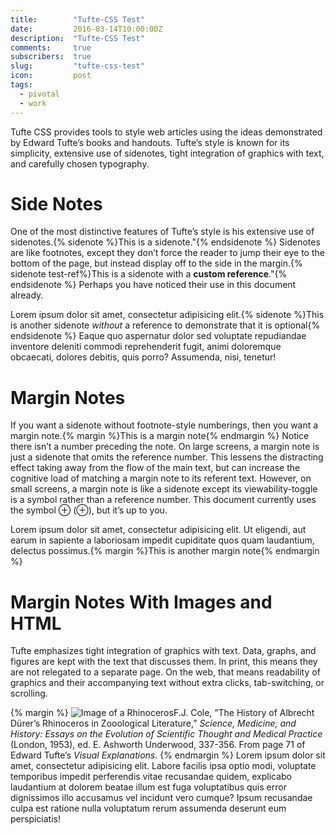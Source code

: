 ```yaml
---
title:        "Tufte-CSS Test"
date:         2016-03-14T10:00:00Z
description:  "Tufte-CSS Test"
comments:     true
subscribers:  true
slug:         "tufte-css-test"
icon:         post
tags:
  - pivotal
  - work
---
```


Tufte CSS provides tools to style web articles using the ideas demonstrated by Edward Tufte’s books and handouts. Tufte’s style is known for its simplicity, extensive use of sidenotes, tight integration of graphics with text, and carefully chosen typography.

# Side Notes

One of the most distinctive features of Tufte’s style is his extensive use of sidenotes.{% sidenote %}This is a sidenote."{% endsidenote %} Sidenotes are like footnotes, except they don’t force the reader to jump their eye to the bottom of the page, but instead display off to the side in the margin.{% sidenote test-ref%}This is a sidenote with a **custom reference**."{% endsidenote %} Perhaps you have noticed their use in this document already.

Lorem ipsum dolor sit amet, consectetur adipisicing elit.{% sidenote %}This is another sidenote *without* a reference to demonstrate that it is optional{% endsidenote %} Eaque quo aspernatur dolor sed voluptate repudiandae inventore deleniti commodi reprehenderit fugit, animi doloremque obcaecati, dolores debitis, quis porro? Assumenda, nisi, tenetur!

# Margin Notes

If you want a sidenote without footnote-style numberings, then you want a margin note.{% margin %}This is a margin note{% endmargin %} Notice there isn’t a number preceding the note. On large screens, a margin note is just a sidenote that omits the reference number. This lessens the distracting effect taking away from the flow of the main text, but can increase the cognitive load of matching a margin note to its referent text. However, on small screens, a margin note is like a sidenote except its viewability-toggle is a symbol rather than a reference number. This document currently uses the symbol ⊕ (&#8853;), but it’s up to you.

Lorem ipsum dolor sit amet, consectetur adipisicing elit. Ut eligendi, aut earum in sapiente a laboriosam impedit cupiditate quos quam laudantium, delectus possimus.{% margin %}This is another margin note{% endmargin %}

# Margin Notes With Images and HTML

Tufte emphasizes tight integration of graphics with text. Data, graphs, and figures are kept with the text that discusses them. In print, this means they are not relegated to a separate page. On the web, that means readability of graphics and their accompanying text without extra clicks, tab-switching, or scrolling.

{% margin %}
<img src="https://edwardtufte.github.io/tufte-css/img/rhino.png" alt="Image of a Rhinoceros"/>F.J. Cole, “The History of Albrecht Dürer’s Rhinoceros in Zooological Literature,” <em>Science, Medicine, and History: Essays on the Evolution of Scientific Thought and Medical Practice</em> (London, 1953), ed. E. Ashworth Underwood, 337-356. From page 71 of Edward Tufte’s <em>Visual Explanations</em>.
{% endmargin %}
Lorem ipsum dolor sit amet, consectetur adipisicing elit. Labore facilis ipsa optio modi, voluptate temporibus impedit perferendis vitae recusandae quidem, explicabo laudantium at dolorem beatae illum est fuga voluptatibus quis error dignissimos illo accusamus vel incidunt vero cumque? Ipsum recusandae culpa est ratione nulla voluptatum rerum assumenda deserunt eum perspiciatis!
